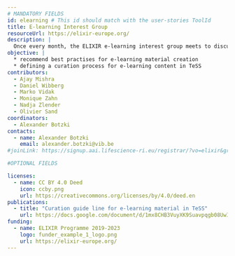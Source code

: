 ```yaml
---
# MANDATORY FIELDS
id: elearning # This id should match with the user-stories ToolId
title: E-learning Interest Group 
resourceUrl: https://elixir-europe.org/
description: |
  Once every month, the ELIXIR e-learning interest group meets to discuss best practises about e-learning content creation, curation of e-learning material in TeSS and controlled vocabulary about training activities. 
objective: |
  * recommend best practises for e-learning material creation 
  * defining a curation process for e-learning content in TeSS 
contributors:
  - Ajay Mishra
  - Daniel Wibberg
  - Marko Vidak
  - Monique Zahn
  - Nadja Zlender
  - Olivier Sand
coordinators:
  - Alexander Botzki
contacts:
  - name: Alexander Botzki
    email: alexander.botzki@vib.be
#joinLink: https://signup.aai.lifescience-ri.eu/registrar/?vo=elixir&group=Community%3ATraining

#OPTIONAL FIELDS

licenses:
  - name: CC BY 4.0 Deed
    icon: ccby.png
    url: https://creativecommons.org/licenses/by/4.0/deed.en
publications:
  - title: "Curation guide line for e-learning material in TeSS" 
    url: https://docs.google.com/document/d/1mx8CHB3VuyXK9Suavpqgb08UwIRL8wgdSi6IcoN_tnQ/edit?usp=sharing 
funding:
  - name: ELIXIR Programme 2019-2023 
    logo: funder_example_1_logo.png
    url: https://elixir-europe.org/ 
---
```

